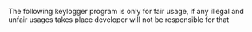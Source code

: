 The following keylogger program is only for fair usage, if any illegal and unfair usages takes place developer will not be responsible for that
